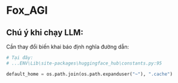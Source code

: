 # Fox_AGI
## Chú ý khi chạy LLM:

Cần thay đổi biến khai báo định nghĩa đường dẫn:

```python
# Tại đây:
# ...ENV\Lib\site-packages\huggingface_hub\constants.py:95

default_home = os.path.join(os.path.expanduser("~"), ".cache")
```

